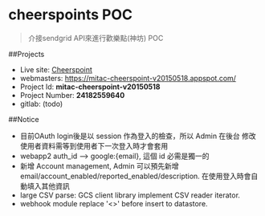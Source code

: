 cheerspoints POC
================

> 介接sendgrid API來進行歡樂點(神坊) POC

##Projects

-	Live site: [Cheerspoint](https://mitac-cheerspoint-v20150518.appspot.com/)
-	webmasters: https://mitac-cheerspoint-v20150518.appspot.com/
-	Project Id: **mitac-cheerspoint-v20150518**
-	Project Number: **24182559640**
-	gitlab: (todo)

##Notice

-	目前OAuth login後是以 session 作為登入的檢查，所以 Admin 在後台 修改使用者資料需等到使用者下一次登入時才會套用
-	webapp2 auth_id --> google:{email}, 這個 id 必需是獨一的
-	新增 Account management, Admin 可以預先新增 email/account_enabled/reported_enabled/description. 在使用登入時會自動填入其他資訊
- large CSV parse: GCS client library implement CSV reader iterator.
- webhook module replace '<>' before insert to datastore.
